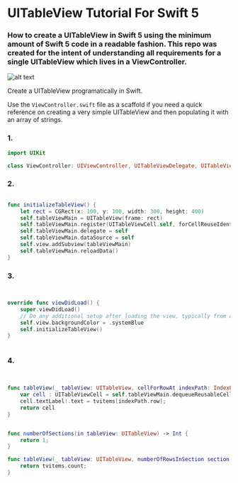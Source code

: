 # UITableView Tutorial For Swift 5
### How to create a UITableView in Swift 5 using the minimum amount of Swift 5 code in a readable fashion. This repo was created for the intent of understanding all requirements for a single UITableView which lives in a ViewController.

![alt text](https://raw.githubusercontent.com/MattAndrzejczuk/How-To-Create-A-UITableView-Programmatically-/master/demo.png)

Create a UITableView programatically in Swift.

Use the `ViewController.swift` file as a scaffold if you need a quick reference on creating a very simple UITableView and then populating it with an array of strings.


### 1.
```swift
import UIKit

class ViewController: UIViewController, UITableViewDelegate, UITableViewDataSource {

```






### 2.
```swift

func initializeTableView() {
    let rect = CGRect(x: 100, y: 100, width: 300, height: 400)
    self.tableViewMain = UITableView(frame: rect)
    self.tableViewMain.register(UITableViewCell.self, forCellReuseIdentifier: "cellThing");
    self.tableViewMain.delegate = self
    self.tableViewMain.dataSource = self
    self.view.addSubview(tableViewMain)
    self.tableViewMain.reloadData()
}
```


### 3.
```swift


override func viewDidLoad() {
    super.viewDidLoad()
    // Do any additional setup after loading the view, typically from a nib.
    self.view.backgroundColor = .systemBlue
    self.initializeTableView()
}
 
```


### 4.
```swift
 

func tableView(_ tableView: UITableView, cellForRowAt indexPath: IndexPath) -> UITableViewCell {
    var cell : UITableViewCell = self.tableViewMain.dequeueReusableCell(withIdentifier: "cellThing") as! UITableViewCell
    cell.textLabel!.text = tvitems[indexPath.row];
    return cell
}


func numberOfSections(in tableView: UITableView) -> Int {
    return 1;
}

func tableView(_ tableView: UITableView, numberOfRowsInSection section: Int) -> Int {
    return tvitems.count;
}
```
